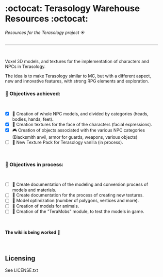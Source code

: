 # :octocat: Terasology Warehouse Resources :octocat:
###### Resources for the Terasology project :sunny:
------
<br/>

Voxel 3D models, and textures for the implementation of characters and NPCs in Terasology.
<br/>

The idea is to make Terasology similar to MC, but with a different aspect, new and innovative features, with strong RPG elements and exploration.
<br/>

### :dart: Objectives achieved:
<br/>

- [x] :couple: Creation of whole NPC models, and divided by categories (heads, bodies, hands, feet).
- [X] :art: Creation textures for the face of the characters (facial expressions).
- [X] :video_game: Creation of objects associated with the various NPC categories (Blacksmith anvil, armor for guards, weapons, various objects)
- [ ] :sunrise_over_mountains: New Texture Pack for Terasology vanilla (in process).
<br/>

### :dart: Objectives in process:
<br/>

- [ ] :book: Create documentation of the modeling and conversion process of models and materials.
- [ ] :book: Create documentation for the process of creating new textures.
- [ ] :bug: Model optimization (number of polygons, vertices and more).
- [ ] :pig: Creation of models for animals.
- [ ] :floppy_disk: Creation of the "TeraMobs" module, to test the models in game.
<br/>

#### The wiki is being worked :construction:
<br/>

Licensing
---------

See LICENSE.txt
